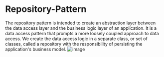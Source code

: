 # Repository-Pattern
The repository pattern is intended to create an abstraction layer between the data access layer and the business logic layer of an application. It is a data access pattern that prompts a more loosely coupled approach to data access. We create the data access logic in a separate class, or set of classes, called a repository with the responsibility of persisting the application's business model.
![image](https://user-images.githubusercontent.com/22344432/160824330-f945049b-a0d8-4260-b6fa-13eafa9b13b0.png)

